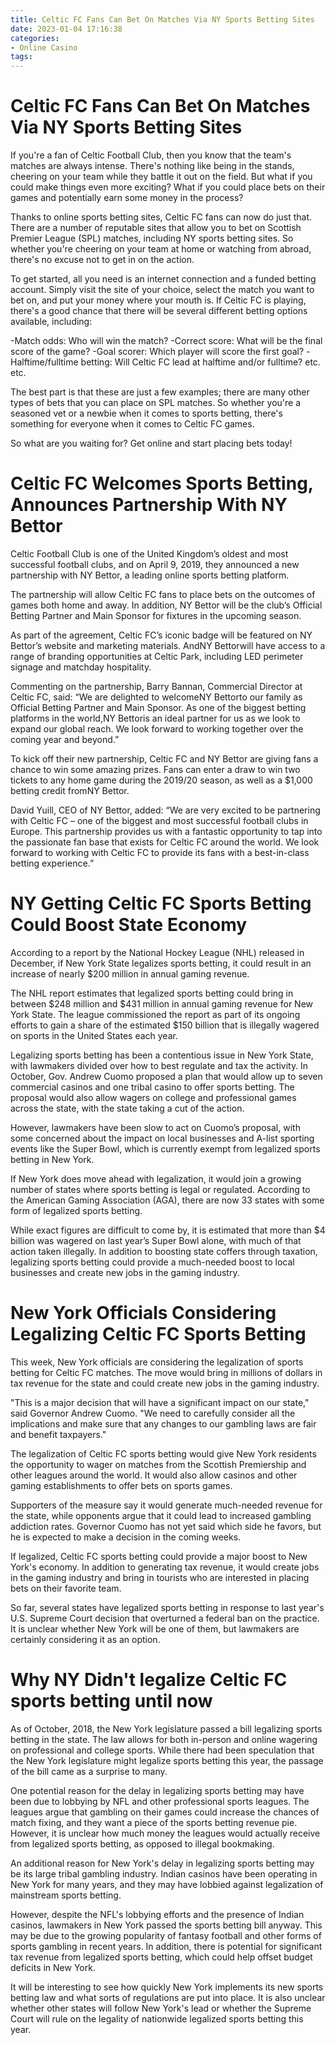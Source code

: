 ```yaml
---
title: Celtic FC Fans Can Bet On Matches Via NY Sports Betting Sites 
date: 2023-01-04 17:16:38
categories:
- Online Casino
tags:
---
```



#  Celtic FC Fans Can Bet On Matches Via NY Sports Betting Sites 

If you're a fan of Celtic Football Club, then you know that the team's matches are always intense. There's nothing like being in the stands, cheering on your team while they battle it out on the field. But what if you could make things even more exciting? What if you could place bets on their games and potentially earn some money in the process?

Thanks to online sports betting sites, Celtic FC fans can now do just that. There are a number of reputable sites that allow you to bet on Scottish Premier League (SPL) matches, including NY sports betting sites. So whether you're cheering on your team at home or watching from abroad, there's no excuse not to get in on the action.

To get started, all you need is an internet connection and a funded betting account. Simply visit the site of your choice, select the match you want to bet on, and put your money where your mouth is. If Celtic FC is playing, there's a good chance that there will be several different betting options available, including:

-Match odds: Who will win the match?
-Correct score: What will be the final score of the game?
-Goal scorer: Which player will score the first goal?
-Halftime/fulltime betting: Will Celtic FC lead at halftime and/or fulltime?
etc. etc.

The best part is that these are just a few examples; there are many other types of bets that you can place on SPL matches. So whether you're a seasoned vet or a newbie when it comes to sports betting, there's something for everyone when it comes to Celtic FC games.

So what are you waiting for? Get online and start placing bets today!

#  Celtic FC Welcomes Sports Betting, Announces Partnership With NY Bettor 

Celtic Football Club is one of the United Kingdom’s oldest and most successful football clubs, and on April 9, 2019, they announced a new partnership with NY Bettor, a leading online sports betting platform.

The partnership will allow Celtic FC fans to place bets on the outcomes of games both home and away. In addition, NY Bettor will be the club’s Official Betting Partner and Main Sponsor for fixtures in the upcoming season.

As part of the agreement, Celtic FC’s iconic badge will be featured on NY Bettor’s website and marketing materials. AndNY Bettorwill have access to a range of branding opportunities at Celtic Park, including LED perimeter signage and matchday hospitality.

Commenting on the partnership, Barry Bannan, Commercial Director at Celtic FC, said: “We are delighted to welcomeNY Bettorto our family as Official Betting Partner and Main Sponsor. As one of the biggest betting platforms in the world,NY Bettoris an ideal partner for us as we look to expand our global reach. We look forward to working together over the coming year and beyond.”

To kick off their new partnership, Celtic FC and NY Bettor are giving fans a chance to win some amazing prizes. Fans can enter a draw to win two tickets to any home game during the 2019/20 season, as well as a $1,000 betting credit fromNY Bettor.

David Yuill, CEO of NY Bettor, added: “We are very excited to be partnering with Celtic FC – one of the biggest and most successful football clubs in Europe. This partnership provides us with a fantastic opportunity to tap into the passionate fan base that exists for Celtic FC around the world. We look forward to working with Celtic FC to provide its fans with a best-in-class betting experience.”

#  NY Getting Celtic FC Sports Betting Could Boost State Economy 

According to a report by the National Hockey League (NHL) released in December, if New York State legalizes sports betting, it could result in an increase of nearly $200 million in annual gaming revenue.

The NHL report estimates that legalized sports betting could bring in between $248 million and $431 million in annual gaming revenue for New York State. The league commissioned the report as part of its ongoing efforts to gain a share of the estimated $150 billion that is illegally wagered on sports in the United States each year.

Legalizing sports betting has been a contentious issue in New York State, with lawmakers divided over how to best regulate and tax the activity. In October, Gov. Andrew Cuomo proposed a plan that would allow up to seven commercial casinos and one tribal casino to offer sports betting. The proposal would also allow wagers on college and professional games across the state, with the state taking a cut of the action.

However, lawmakers have been slow to act on Cuomo’s proposal, with some concerned about the impact on local businesses and A-list sporting events like the Super Bowl, which is currently exempt from legalized sports betting in New York.

If New York does move ahead with legalization, it would join a growing number of states where sports betting is legal or regulated. According to the American Gaming Association (AGA), there are now 33 states with some form of legalized sports betting.

While exact figures are difficult to come by, it is estimated that more than $4 billion was wagered on last year’s Super Bowl alone, with much of that action taken illegally. In addition to boosting state coffers through taxation, legalizing sports betting could provide a much-needed boost to local businesses and create new jobs in the gaming industry.

#  New York Officials Considering Legalizing Celtic FC Sports Betting 

This week, New York officials are considering the legalization of sports betting for Celtic FC matches. The move would bring in millions of dollars in tax revenue for the state and could create new jobs in the gaming industry.

"This is a major decision that will have a significant impact on our state," said Governor Andrew Cuomo. "We need to carefully consider all the implications and make sure that any changes to our gambling laws are fair and benefit taxpayers."

The legalization of Celtic FC sports betting would give New York residents the opportunity to wager on matches from the Scottish Premiership and other leagues around the world. It would also allow casinos and other gaming establishments to offer bets on sports games.

Supporters of the measure say it would generate much-needed revenue for the state, while opponents argue that it could lead to increased gambling addiction rates. Governor Cuomo has not yet said which side he favors, but he is expected to make a decision in the coming weeks.

If legalized, Celtic FC sports betting could provide a major boost to New York's economy. In addition to generating tax revenue, it would create jobs in the gaming industry and bring in tourists who are interested in placing bets on their favorite team.

So far, several states have legalized sports betting in response to last year's U.S. Supreme Court decision that overturned a federal ban on the practice. It is unclear whether New York will be one of them, but lawmakers are certainly considering it as an option.

#  Why NY Didn't legalize Celtic FC sports betting until now

As of October, 2018, the New York legislature passed a bill legalizing sports betting in the state. The law allows for both in-person and online wagering on professional and college sports. While there had been speculation that the New York legislature might legalize sports betting this year, the passage of the bill came as a surprise to many.

One potential reason for the delay in legalizing sports betting may have been due to lobbying by NFL and other professional sports leagues. The leagues argue that gambling on their games could increase the chances of match fixing, and they want a piece of the sports betting revenue pie. However, it is unclear how much money the leagues would actually receive from legalized sports betting, as opposed to illegal bookmaking.

An additional reason for New York's delay in legalizing sports betting may be its large tribal gambling industry. Indian casinos have been operating in New York for many years, and they may have lobbied against legalization of mainstream sports betting.

However, despite the NFL's lobbying efforts and the presence of Indian casinos, lawmakers in New York passed the sports betting bill anyway. This may be due to the growing popularity of fantasy football and other forms of sports gambling in recent years. In addition, there is potential for significant tax revenue from legalized sports betting, which could help offset budget deficits in New York.

It will be interesting to see how quickly New York implements its new sports betting law and what sorts of regulations are put into place. It is also unclear whether other states will follow New York's lead or whether the Supreme Court will rule on the legality of nationwide legalized sports betting this year.